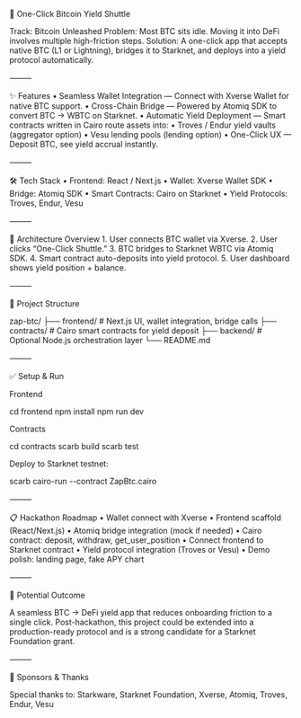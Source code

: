 🚀 One-Click Bitcoin Yield Shuttle

Track: Bitcoin Unleashed
Problem: Most BTC sits idle. Moving it into DeFi involves multiple high-friction steps.
Solution: A one-click app that accepts native BTC (L1 or Lightning), bridges it to Starknet, and deploys into a yield protocol automatically.

⸻

✨ Features
	•	Seamless Wallet Integration — Connect with Xverse Wallet for native BTC support.
	•	Cross-Chain Bridge — Powered by Atomiq SDK to convert BTC → WBTC on Starknet.
	•	Automatic Yield Deployment — Smart contracts written in Cairo route assets into:
	•	Troves / Endur yield vaults (aggregator option)
	•	Vesu lending pools (lending option)
	•	One-Click UX — Deposit BTC, see yield accrual instantly.

⸻

🛠️ Tech Stack
	•	Frontend: React / Next.js
	•	Wallet: Xverse Wallet SDK
	•	Bridge: Atomiq SDK
	•	Smart Contracts: Cairo on Starknet
	•	Yield Protocols: Troves, Endur, Vesu

⸻

📐 Architecture Overview
	1.	User connects BTC wallet via Xverse.
	2.	User clicks “One-Click Shuttle.”
	3.	BTC bridges to Starknet WBTC via Atomiq SDK.
	4.	Smart contract auto-deposits into yield protocol.
	5.	User dashboard shows yield position + balance.

⸻

🚧 Project Structure

zap-btc/
├── frontend/         # Next.js UI, wallet integration, bridge calls
├── contracts/        # Cairo smart contracts for yield deposit
├── backend/          # Optional Node.js orchestration layer
└── README.md


⸻

✅ Setup & Run

Frontend

cd frontend
npm install
npm run dev

Contracts

cd contracts
scarb build
scarb test

Deploy to Starknet testnet:

scarb cairo-run --contract ZapBtc.cairo


⸻

📋 Hackathon Roadmap
	•	Wallet connect with Xverse
	•	Frontend scaffold (React/Next.js)
	•	Atomiq bridge integration (mock if needed)
	•	Cairo contract: deposit, withdraw, get_user_position
	•	Connect frontend to Starknet contract
	•	Yield protocol integration (Troves or Vesu)
	•	Demo polish: landing page, fake APY chart

⸻

🎯 Potential Outcome

A seamless BTC → DeFi yield app that reduces onboarding friction to a single click.
Post-hackathon, this project could be extended into a production-ready protocol and is a strong candidate for a Starknet Foundation grant.

⸻

🙌 Sponsors & Thanks

Special thanks to:
Starkware, Starknet Foundation, Xverse, Atomiq, Troves, Endur, Vesu
